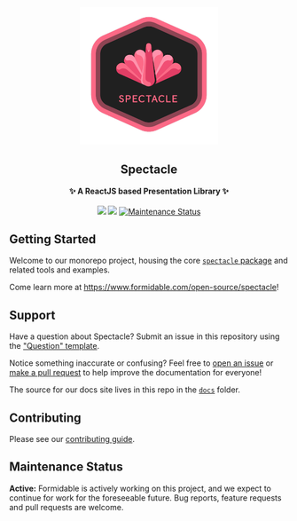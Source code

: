 <p align="center"><img src="https://raw.githubusercontent.com/FormidableLabs/spectacle/main/docs/src/assets/logo_spectacle.png" width=250></p>
<h2 align="center">Spectacle</h2>
<p align="center">
<strong>✨ A ReactJS based Presentation Library ✨</strong>
<br><br>
<a href="https://npmjs.com/package/spectacle"><img src="https://img.shields.io/npm/dm/spectacle.svg"></a>
<a href="https://npmjs.com/package/spectacle"><img src="https://img.shields.io/npm/v/spectacle.svg"></a>
<a href="https://github.com/FormidableLabs/spectacle#maintenance-status">
  <img alt="Maintenance Status" src="https://img.shields.io/badge/maintenance-active-green.svg" />
</a>
</p>

## Getting Started

Welcome to our monorepo project, housing the core [`spectacle` package](https://github.com/FormidableLabs/spectacle/blob/main/packages/spectacle/README.md) and related tools and examples.

Come learn more at https://www.formidable.com/open-source/spectacle!

## Support

Have a question about Spectacle? Submit an issue in this repository using the
["Question" template](https://github.com/FormidableLabs/spectacle/issues/new?template=question.md).

Notice something inaccurate or confusing? Feel free to [open an issue](https://github.com/FormidableLabs/spectacle/issues) or [make a pull request](https://github.com/FormidableLabs/spectacle/pulls) to help improve the documentation for everyone!

The source for our docs site lives in this repo in the [`docs`](https://github.com/FormidableLabs/spectacle/blob/main/docs/README.md) folder.

## Contributing

Please see our [contributing guide](CONTRIBUTING.md).

## Maintenance Status

**Active:** Formidable is actively working on this project, and we expect to continue for work for the foreseeable future. Bug reports, feature requests and pull requests are welcome.
